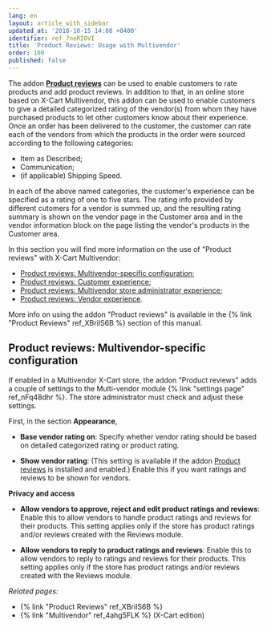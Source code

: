 ```yaml
---
lang: en
layout: article_with_sidebar
updated_at: '2018-10-15 14:08 +0400'
identifier: ref_7neRIOVI
title: 'Product Reviews: Usage with Multivendor'
order: 100
published: false
---
```

The addon **[Product reviews](https://market.x-cart.com/addons/product-reviews.html "Configuring the Multi-vendor addon")** can be used to enable customers to rate products and add product reviews. In addition to that, in an online store based on X-Cart Multivendor, this addon can be used to enable customers to give a detailed categorized rating of the vendor(s) from whom they have purchased products to let other customers know about their experience. Once an order has been delivered to the customer, the customer can rate each of the vendors from which the products in the order were sourced according to the following categories:
   
   * Item as Described;
   * Communication;
   * (if applicable) Shipping Speed.
   
In each of the above named categories, the customer's experience can be specified as a rating of one to five stars. The rating info provided by different cutomers for a vendor is summed up, and the resulting rating summary is shown on the vendor page in the Customer area and in the vendor information block on the page listing the vendor's products in the Customer area.   

In this section you will find more information on the use of "Product reviews" with X-Cart Multivendor:

   * [Product reviews: Multivendor-specific configuration](#product-reviews--multivendor-specific-configuration);
   * [Product reviews: Customer experience](#product-reviews--customer-experience);
   * [Product reviews: Multivendor store administrator experience](##product-reviews--multivendor-store-administrator-experience);
   * [Product reviews: Vendor experience](#product-reviews-vendor-experience).

More info on using the addon "Product reviews" is available in the {% link "Product Reviews" ref_XBriIS6B %} section of this manual.

## Product reviews: Multivendor-specific configuration 

If enabled in a Multivendor X-Cart store, the addon "Product reviews" adds a couple of settings to the Multi-vendor module {% link "settings page" ref_nFq48dhr %}. The store administrator must check and adjust these settings.

First, in the section **Appearance**,

   *   **Base vendor rating on**: Specify whether vendor rating should be based on detailed categorized rating or product rating.
      
   *   **Show vendor rating**: (This setting is available if the addon [Product reviews](https://market.x-cart.com/addons/product-reviews.html "Configuring the Multi-vendor addon") is installed and enabled.) Enable this if you want ratings and reviews to be shown for vendors.
    
**Privacy and access**

   *   **Allow vendors to approve, reject and edit product ratings and reviews**: Enable this to allow vendors to handle product ratings and reviews for their products. This setting applies only if the store has product ratings and/or reviews created with the Reviews module.
    
   *   **Allow vendors to reply to product ratings and reviews**: Enable this to allow vendors to reply to ratings and reviews for their products. This setting applies only if the store has product ratings and/or reviews created with the Reviews module.

_Related pages:_
   
   * {% link "Product Reviews" ref_XBriIS6B %}
   * {% link "Multivendor" ref_4ahg5FLK %} (X-Cart edition)